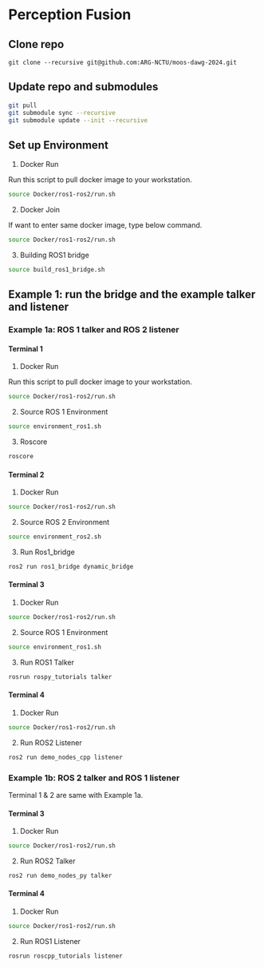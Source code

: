 # Perception Fusion

## Clone repo 

```
git clone --recursive git@github.com:ARG-NCTU/moos-dawg-2024.git
``` 

## Update repo and submodules

```bash
git pull
git submodule sync --recursive
git submodule update --init --recursive
```

## Set up Environment

1. Docker Run

Run this script to pull docker image to your workstation.

```bash
source Docker/ros1-ros2/run.sh
```

2. Docker Join

If want to enter same docker image, type below command.

```bash
source Docker/ros1-ros2/run.sh
```

3. Building ROS1 bridge

```bash
source build_ros1_bridge.sh
```

## Example 1: run the bridge and the example talker and listener

### Example 1a: ROS 1 talker and ROS 2 listener

#### Terminal 1

1. Docker Run

Run this script to pull docker image to your workstation.

```bash
source Docker/ros1-ros2/run.sh
```

2. Source ROS 1 Environment

```bash
source environment_ros1.sh
```

3. Roscore

```bash
roscore
```
#### Terminal 2

1. Docker Run

```bash
source Docker/ros1-ros2/run.sh
```

2. Source ROS 2 Environment

```bash
source environment_ros2.sh
```

3. Run Ros1_bridge

```bash
ros2 run ros1_bridge dynamic_bridge
```

#### Terminal 3

1. Docker Run

```bash
source Docker/ros1-ros2/run.sh
```

2. Source ROS 1 Environment

```bash
source environment_ros1.sh
```

3. Run ROS1 Talker

```bash
rosrun rospy_tutorials talker
```

#### Terminal 4

1. Docker Run

```bash
source Docker/ros1-ros2/run.sh
```

2. Run ROS2 Listener

```bash
ros2 run demo_nodes_cpp listener
```

### Example 1b: ROS 2 talker and ROS 1 listener

Terminal 1 & 2 are same with Example 1a.

#### Terminal 3

1. Docker Run

```bash
source Docker/ros1-ros2/run.sh
```

2. Run ROS2 Talker

```bash
ros2 run demo_nodes_py talker
```

#### Terminal 4

1. Docker Run

```bash
source Docker/ros1-ros2/run.sh
```

2. Run ROS1 Listener

```bash
rosrun roscpp_tutorials listener
```
